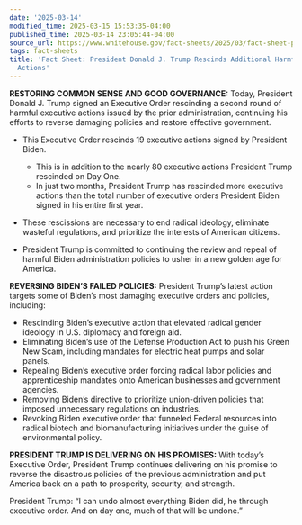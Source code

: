 ```yaml
---
date: '2025-03-14'
modified_time: 2025-03-15 15:53:35-04:00
published_time: 2025-03-14 23:05:44-04:00
source_url: https://www.whitehouse.gov/fact-sheets/2025/03/fact-sheet-president-donald-j-trump-rescinds-additional-harmful-biden-executive-actions/
tags: fact-sheets
title: 'Fact Sheet: President Donald J. Trump Rescinds Additional Harmful Biden Executive
  Actions'
---
```

 
**RESTORING COMMON SENSE AND GOOD GOVERNANCE:** Today, President Donald
J. Trump signed an Executive Order rescinding a second round of harmful
executive actions issued by the prior administration, continuing his
efforts to reverse damaging policies and restore effective government.

-   This Executive Order rescinds 19 executive actions signed by
    President Biden.
    -   This is in addition to the nearly 80 executive actions President
        Trump rescinded on Day One.

    <!-- -->

    -   In just two months, President Trump has rescinded more executive
        actions than the total number of executive orders President
        Biden signed in his entire first year.
-   These rescissions are necessary to end radical ideology, eliminate
    wasteful regulations, and prioritize the interests of American
    citizens.
-   President Trump is committed to continuing the review and repeal of
    harmful Biden administration policies to usher in a new golden age
    for America.

**REVERSING BIDEN’S FAILED POLICIES:** President Trump’s latest action
targets some of Biden’s most damaging executive orders and policies,
including:

-   Rescinding Biden’s executive action that elevated radical gender
    ideology in U.S. diplomacy and foreign aid.
-   Eliminating Biden’s use of the Defense Production Act to push his
    Green New Scam, including mandates for electric heat pumps and solar
    panels.
-   Repealing Biden’s executive order forcing radical labor policies and
    apprenticeship mandates onto American businesses and government
    agencies.
-   Removing Biden’s directive to prioritize union-driven policies that
    imposed unnecessary regulations on industries.
-   Revoking Biden executive order that funneled Federal resources into
    radical biotech and biomanufacturing initiatives under the guise of
    environmental policy.

**PRESIDENT TRUMP IS DELIVERING ON HIS PROMISES:** With today’s
Executive Order, President Trump continues delivering on his promise to
reverse the disastrous policies of the previous administration and put
America back on a path to prosperity, security, and strength.

President Trump: “I can undo almost everything Biden did, he through
executive order. And on day one, much of that will be undone.”
